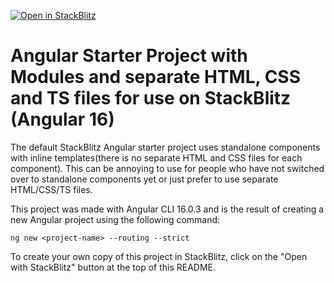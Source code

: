 [![Open in StackBlitz](https://developer.stackblitz.com/img/open_in_stackblitz.svg)](https://stackblitz.com/github/bellascalzi1/stackblitz-angular-starter-modules-v16)
# Angular Starter Project with Modules and separate HTML, CSS and TS files for use on StackBlitz (Angular 16)

The default StackBlitz Angular starter project uses standalone components with inline templates(there is no separate HTML and CSS files for each component). This can be annoying to use for people who have not switched over to standalone components yet or just prefer to use separate HTML/CSS/TS files.

This project was made with Angular CLI 16.0.3 and is the result of creating a new Angular project using the following command:

```
ng new <project-name> --routing --strict
```

To create your own copy of this project in StackBlitz, click on the "Open with StackBlitz" button at the top of this README.


